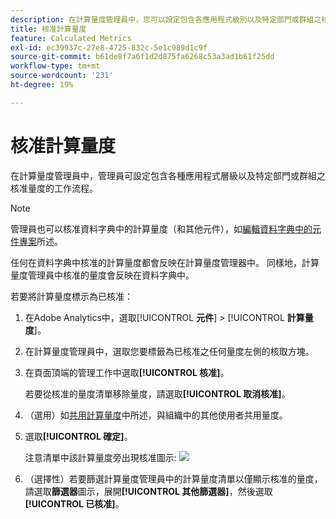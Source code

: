 ```yaml
---
description: 在計算量度管理員中，您可以設定包含各應用程式級別以及特定部門或群組之核准量度的工作流程。
title: 核准計算量度
feature: Calculated Metrics
exl-id: ec39937c-27e8-4725-832c-5e1c989d1c9f
source-git-commit: b61de8f7a6f1d2d875fa6268c53a3ad1b61f25dd
workflow-type: tm+mt
source-wordcount: '231'
ht-degree: 19%

---
```


# 核准計算量度

在計算量度管理員中，管理員可設定包含各種應用程式層級以及特定部門或群組之核准量度的工作流程。

>[!NOTE]
>
>管理員也可以核准資料字典中的計算量度（和其他元件），如[編輯資料字典中的元件專案](/help/analyze/analysis-workspace/components/data-dictionary/edit-entries-data-dictionary.md)所述。
>
>任何在資料字典中核准的計算量度都會反映在計算量度管理器中。 同樣地，計算量度管理員中核准的量度會反映在資料字典中。

若要將計算量度標示為已核准：

1. 在Adobe Analytics中，選取&#x200B;[!UICONTROL **元件**] > [!UICONTROL **計算量度**]。

1. 在計算量度管理員中，選取您要標籤為已核准之任何量度左側的核取方塊。

1. 在頁面頂端的管理工作中選取&#x200B;**[!UICONTROL 核准]**。

   若要從核准的量度清單移除量度，請選取&#x200B;**[!UICONTROL 取消核准]**。

1. （選用）如[共用計算量度](/help/components/c-calcmetrics/c-workflow/cm-workflow/cm-sharing.md)中所述，與組織中的其他使用者共用量度。

1. 選取&#x200B;**[!UICONTROL 確定]**。

   注意清單中該計算量度旁出現核准圖示:  ![](https://spectrum.adobe.com/static/icons/workflow_18/Smock_CheckmarkCircle_18_N.svg)

1. （選擇性）若要篩選計算量度管理員中的計算量度清單以僅顯示核准的量度，請選取&#x200B;**篩選器**&#x200B;圖示，展開&#x200B;**[!UICONTROL 其他篩選器]**，然後選取&#x200B;**[!UICONTROL 已核准]**。
